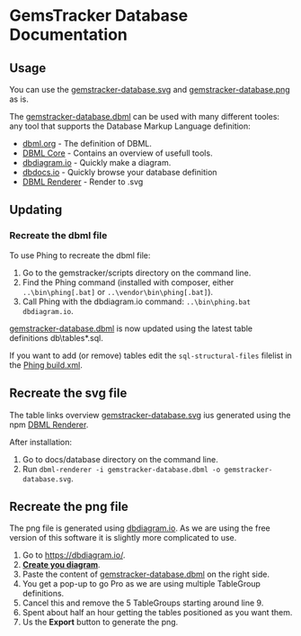 # GemsTracker Database Documentation

## Usage
You can use the [gemstracker-database.svg](gemstracker-database.svg) and [gemstracker-database.png](gemstracker-database.png) as is.

The [gemstracker-database.dbml](gemstracker-database.dbml) can be used with many different tooles: 
any tool that supports the Database Markup Language definition:
- [dbml.org](https://www.dbml.org/) - The definition of DBML.
- [DBML Core](https://github.com/holistics/dbml) - Contains an overview of usefull tools.
- [dbdiagram.io](https://dbdiagram.io/) - Quickly make a diagram.
- [dbdocs.io](https://dbdocs.io/?) - Quickly browse your database definition
- [DBML Renderer](https://github.com/softwaretechnik-berlin/dbml-renderer) - Render to .svg


## Updating

### Recreate the dbml file

To use Phing to recreate the dbml file:
1. Go to the gemstracker/scripts directory on the command line.
1. Find the Phing command (installed with composer, either `..\bin\phing[.bat]` or `..\vendor\bin\phing[.bat]`).
1. Call Phing with the dbdiagram.io command: `..\bin\phing.bat dbdiagram.io`.

[gemstracker-database.dbml](gemstracker-database.dbml) is now updated using the latest table definitions db\tables\*.sql.

If you want to add (or remove) tables edit the `sql-structural-files` filelist in the [Phing build.xml](../../scripts/build.xml).

## Recreate the svg file
The table links overview [gemstracker-database.svg](gemstracker-database.svg) ius generated using the npm 
[DBML Renderer](https://github.com/softwaretechnik-berlin/dbml-renderer).

After installation:
1. Go to docs/database directory on the command line.
1. Run `dbml-renderer -i gemstracker-database.dbml -o gemstracker-database.svg`.

## Recreate the png file

The png file is generated using [dbdiagram.io](https://dbdiagram.io/d/6195278002cf5d186b5b4c2b). As we are using the free
version of this software it is slightly more complicated to use.

1. Go to https://dbdiagram.io/.
1. **[Create you diagram](https://dbdiagram.io/d)**.
1. Paste the content of [gemstracker-database.dbml](gemstracker-database.dbml) on the right side.
1. You get a pop-up to go Pro as we are using multiple TableGroup definitions.
1. Cancel this and remove the 5 TableGroups starting around line 9.
1. Spent about half an hour getting the tables positioned as you want them.
1. Us the **Export** button to generate the png.